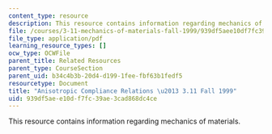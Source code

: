 ```yaml
---
content_type: resource
description: This resource contains information regarding mechanics of materials.
file: /courses/3-11-mechanics-of-materials-fall-1999/939df5aee10df7fc39ae3cad868dc4ce_MIT3_11F99_kep.pdf
file_type: application/pdf
learning_resource_types: []
ocw_type: OCWFile
parent_title: Related Resources
parent_type: CourseSection
parent_uid: b34c4b3b-20d4-d199-1fee-fbf63b1fedf5
resourcetype: Document
title: "Anisotropic Compliance Relations \u2013 3.11 Fall 1999"
uid: 939df5ae-e10d-f7fc-39ae-3cad868dc4ce
---
```

This resource contains information regarding mechanics of materials.

